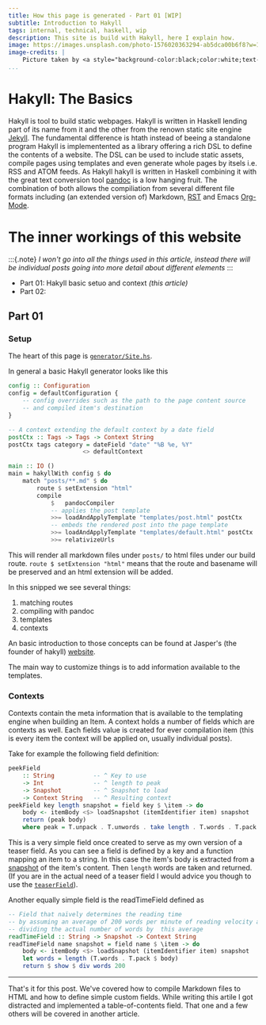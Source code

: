 ```yaml
---
title: How this page is generated - Part 01 [WIP]
subtitle: Introduction to Hakyll
tags: internal, technical, haskell, wip
description: This site is build with Hakyll, here I explain how.
image: https://images.unsplash.com/photo-1576020363294-ab5dca00b6f8?w=1000
image-credits: |
    Picture taken by <a style="background-color:black;color:white;text-decoration:none;padding:4px 6px;font-family:-apple-system, BlinkMacSystemFont, &quot;San Francisco&quot;, &quot;Helvetica Neue&quot;, Helvetica, Ubuntu, Roboto, Noto, &quot;Segoe UI&quot;, Arial, sans-serif;font-size:12px;font-weight:bold;line-height:1.2;display:inline-block;border-radius:3px" href="https://unsplash.com/@mrsimonfischer?utm_medium=referral&amp;utm_campaign=photographer-credit&amp;utm_content=creditBadge" target="_blank" rel="noopener noreferrer" title="Download free do whatever you want high-resolution photos from Szymon Fischer"><span style="display:inline-block;padding:2px 3px"><svg xmlns="http://www.w3.org/2000/svg" style="height:12px;width:auto;position:relative;vertical-align:middle;top:-2px;fill:white" viewBox="0 0 32 32"><title>unsplash-logo</title><path d="M10 9V0h12v9H10zm12 5h10v18H0V14h10v9h12v-9z"></path></svg></span><span style="display:inline-block;padding:2px 3px">Szymon Fischer</span></a> on Unsplash
...
```



# Hakyll: The Basics

Hakyll is tool to build static webpages. Hakyll is written in Haskell lending part of its name from it and the other from the renown static site engine [Jekyll](https://jekyllrb.com/). The fundamental difference is htath instead of beeing a standalone program Hakyll is implementented as a library offering a rich DSL to define the contents of a website. The DSL can be used to include static assets, compile pages using templates and even generate whole pages by itsels i.e. RSS and ATOM feeds.
As Hakyll hakyll is written in Haskell combining it with the great text conversion tool [pandoc](https://pandoc.org/) is a low hanging fruit. The combination of both allows the compiliation from several different file formats including (an extended version of) Markdown, [RST](http://docutils.sourceforge.net/docs/ref/rst/introduction.html) and Emacs [Org-Mode](http://orgmode.org/).

# The inner workings of this website

:::{.note}
*I won't go into all the things used in this article, instead there will be individual posts going into more detail about different elements*
:::

- Part 01: Hakyll basic setuo and context *(this article)*
- Part 02: 

## Part 01

### Setup

The heart of this page is [`generator/Site.hs`](https://github.com/ysndr/blog/blob/release/generator/Site.hs).

In general a basic Hakyll generator looks like this

``` haskell
config :: Configuration
config = defaultConfiguration {
    -- config overrides such as the path to the page content source
    -- and compiled item's destination  
}

-- A context extending the default context by a date field
postCtx :: Tags -> Tags -> Context String
postCtx tags category = dateField "date" "%B %e, %Y"
                     <> defaultContext 

main :: IO ()
main = hakyllWith config $ do
    match "posts/**.md" $ do
        route $ setExtension "html"
        compile
            $   pandocCompiler
            -- applies the post template
            >>= loadAndApplyTemplate "templates/post.html" postCtx
            -- embeds the rendered post into the page template 
            >>= loadAndApplyTemplate "templates/default.html" postCtx
            >>= relativizeUrls
```

This will render all markdown files under `posts/` to html files under our build route.
`route $ setExtension "html"` means that the route and basename will be preserved and an html extension will be added.

In this snipped we see several things:

1. matching routes
2. compiling with pandoc
3. templates
4. contexts

An basic introduction to those concepts can be found at Jasper's (the founder of hakyll) [website](https://jaspervdj.be/hakyll/tutorials.html).

The main way to customize things is to add information available to the templates.

### Contexts

Contexts contain the meta information that is available to the templating engine when building an Item.
A context holds a number of fields which are contexts as well.
Each fields value is created for ever compilation item (this is every item the context will be applied on, usually individual posts).

Take for example the following field definition:

``` haskell
peekField
    :: String           -- ^ Key to use
    -> Int              -- ^ length to peak
    -> Snapshot         -- ^ Snapshot to load
    -> Context String   -- ^ Resulting context
peekField key length snapshot = field key $ \item -> do
    body <- itemBody <$> loadSnapshot (itemIdentifier item) snapshot
    return (peak body)
    where peak = T.unpack . T.unwords . take length . T.words . T.pack
```

This is a very simple field once created to serve as my own version of a teaser field. As you can see a field is defined by a key and a function mapping an item to a string. In this case the item's body is extracted from a [snapshot](https://jaspervdj.be/hakyll/tutorials/05-snapshots-feeds.html#snapshots) of the item's content. Then `length` words are taken and returned. (If you are in the actual need of a teaser field I would advice you though to use the [`teaserField`](https://jaspervdj.be/hakyll/reference/Hakyll-Web-Template-Context.html#v:teaserField)).

Another equally simple field is the readTimeField defined as

``` haskell
-- Field that naïvely determines the reading time 
-- by assuming an average of 200 words per minute of reading velocity and 
-- dividing the actual number of words by  this average
readTimeField :: String -> Snapshot -> Context String
readTimeField name snapshot = field name $ \item -> do
    body <- itemBody <$> loadSnapshot (itemIdentifier item) snapshot
    let words = length (T.words . T.pack $ body)
    return $ show $ div words 200
```

------

That's it for this post. We've covered how to compile Markdown files to HTML and how to define simple custom fields.
While writing this artile I got distracted and implemented a table-of-contents field. That one and a few others will be covered in another article.
